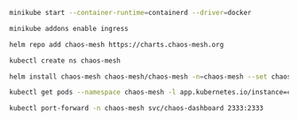 ```sh {"promptEnv":"auto","terminalRows":"12"}
minikube start --container-runtime=containerd --driver=docker
```

```sh
minikube addons enable ingress
```

```sh {"terminalRows":"3"}
helm repo add chaos-mesh https://charts.chaos-mesh.org
```

```sh {"terminalRows":"4"}
kubectl create ns chaos-mesh
```

```sh
helm install chaos-mesh chaos-mesh/chaos-mesh -n=chaos-mesh --set chaosDaemon.runtime=containerd --set chaosDaemon.socketPath=/run/containerd/containerd.sock --version 2.7.2
```

```sh {"terminalRows":"14"}
kubectl get pods --namespace chaos-mesh -l app.kubernetes.io/instance=chaos-mesh
```

```sh {"background":"true","terminalRows":"7"}
kubectl port-forward -n chaos-mesh svc/chaos-dashboard 2333:2333
```